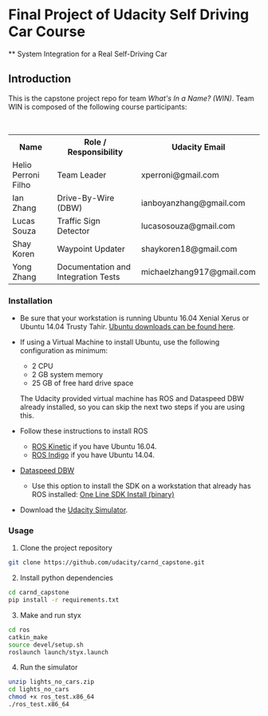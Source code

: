 # Final Project of Udacity Self Driving Car Course 
** System Integration for a Real Self-Driving Car

## Introduction 




This is the capstone project repo for team _What's In a Name? (WIN)_. Team WIN is composed of the following course participants:

<table>
  <tr>
    <th>Name</th>
    <th>Role / Responsibility</th>
    <th> Udacity Email</th>
  </tr>
  <tr>
    <td>Helio Perroni Filho</td>
    <td>Team Leader</td>
    <td>xperroni@gmail.com</td>
  </tr>
  <tr>
    <td>Ian Zhang</td>
    <td>Drive-By-Wire (DBW)</td>
    <td>ianboyanzhang@gmail.com</td>
  </tr>
  <tr>
    <td>Lucas Souza</td>
    <td>Traffic Sign Detector</td>
    <td>lucasosouza@gmail.com</td>
  </tr>
  <tr>
    <td>Shay Koren</td>
    <td>Waypoint Updater</td>
    <td>shaykoren18@gmail.com</td>
  </tr>
  <tr>
    <td>Yong Zhang</td>
    <td>Documentation and Integration Tests</td>
    <td>michaelzhang917@gmail.com</td>
  </tr>
</table>

### Installation

* Be sure that your workstation is running Ubuntu 16.04 Xenial Xerus or Ubuntu 14.04 Trusty Tahir. [Ubuntu downloads can be found here](https://www.ubuntu.com/download/desktop).
* If using a Virtual Machine to install Ubuntu, use the following configuration as minimum:
  * 2 CPU
  * 2 GB system memory
  * 25 GB of free hard drive space

  The Udacity provided virtual machine has ROS and Dataspeed DBW already installed, so you can skip the next two steps if you are using this.

* Follow these instructions to install ROS
  * [ROS Kinetic](http://wiki.ros.org/kinetic/Installation/Ubuntu) if you have Ubuntu 16.04.
  * [ROS Indigo](http://wiki.ros.org/indigo/Installation/Ubuntu) if you have Ubuntu 14.04.
* [Dataspeed DBW](https://bitbucket.org/DataspeedInc/dbw_mkz_ros)
  * Use this option to install the SDK on a workstation that already has ROS installed: [One Line SDK Install (binary)](https://bitbucket.org/DataspeedInc/dbw_mkz_ros/src/81e63fcc335d7b64139d7482017d6a97b405e250/ROS_SETUP.md?fileviewer=file-view-default)
* Download the [Udacity Simulator](https://github.com/udacity/self-driving-car-sim/releases/tag/v0.1).

### Usage

1. Clone the project repository
```bash
git clone https://github.com/udacity/carnd_capstone.git
```

2. Install python dependencies
```bash
cd carnd_capstone
pip install -r requirements.txt
```
3. Make and run styx
```bash
cd ros
catkin_make
source devel/setup.sh
roslaunch launch/styx.launch
```
4. Run the simulator
```bash
unzip lights_no_cars.zip
cd lights_no_cars
chmod +x ros_test.x86_64
./ros_test.x86_64
```


